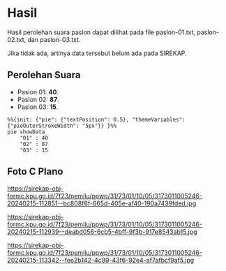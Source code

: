 # Hasil

Hasil perolehan suara paslon dapat dilihat pada file paslon-01.txt, paslon-02.txt, dan paslon-03.txt.

Jika tidak ada, artinya data tersebut belum ada pada SIREKAP.

## Perolehan Suara

 * Paslon 01: **40**.
 * Paslon 02: **87**.
 * Paslon 03: **15**.

```mermaid
%%{init: {"pie": {"textPosition": 0.5}, "themeVariables": {"pieOuterStrokeWidth": "5px"}} }%%
pie showData
    "01" : 40
    "02" : 87
    "03" : 15
```
## Foto C Plano

https://sirekap-obj-formc.kpu.go.id/7f23/pemilu/ppwp/31/73/01/10/05/3173011005246-20240215-112851--bc808f6f-665d-405e-af40-190a7439fded.jpg

https://sirekap-obj-formc.kpu.go.id/7f23/pemilu/ppwp/31/73/01/10/05/3173011005246-20240215-112939--deabd056-6cb5-4bff-9f3b-917e8543ab15.jpg

https://sirekap-obj-formc.kpu.go.id/7f23/pemilu/ppwp/31/73/01/10/05/3173011005246-20240215-113342--fee2b142-4c99-43f6-92e4-af7afbcf9af5.jpg
